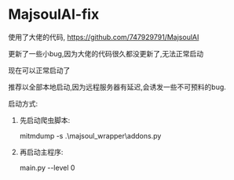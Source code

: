 # MajsoulAI-fix
 


 使用了大佬的代码, https://github.com/747929791/MajsoulAI

 更新了一些小bug,因为大佬的代码很久都没更新了,无法正常启动

 现在可以正常启动了

 推荐以全部本地启动,因为远程服务器有延迟,会诱发一些不可预料的bug.

 启动方式:
 1. 先启动爬虫脚本:

     mitmdump -s  .\majsoul_wrapper\addons.py
 2. 再启动主程序:
    
    main.py --level 0
    
